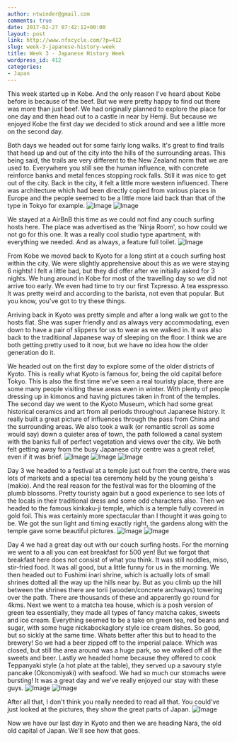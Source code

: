 ```yaml
---
author: ntwinder@gmail.com
comments: true
date: 2017-02-27 07:42:12+00:00
layout: post
link: http://www.nfxcycle.com/?p=412
slug: week-3-japanese-history-week
title: Week 3 - Japanese History Week
wordpress_id: 412
categories:
- Japan
---
```


This week started up in Kobe. And the only reason I've heard about Kobe before is because of the beef.  But we were pretty happy to find out there was more than just beef.  We had originally planned to explore the place for one day and then head out to a castle in near by Hemji. But because we enjoyed Kobe the first day we decided to stick around and see a little more on the second day.

Both days we headed out for some fairly long walks. It's great to find trails that head up and out of the city into the hills of the surrounding areas.  This being said, the trails are very different to the New Zealand norm that we are used to.  Everywhere you still see the human influence, with concrete reinforce banks and metal fences stopping rock falls.  Still it was nice to get out of the city. Back in the city, it felt a little more western influenced.  There was architecture which had been directly copied from various places in Europe and the people seemed to be a little more laid back than that of the type in Tokyo for example.
![Image](/assets/images/64.jpg)
![Image](/assets/images/65.jpg)

We stayed at a AirBnB this time as we could not find any couch surfing hosts here. The place was advertised as the 'Ninja Room', so how could we not go for this one. It was a really cool studio type apartment, with everything we needed. And as always, a feature full toilet.
![Image](/assets/images/66.jpg)

From Kobe we moved back to Kyoto for a long stint at a couch surfing host within the city. We were slightly apprehensive about this as we were staying 6 nights! I felt a little bad, but they did offer after we initially asked for 3 nights.  We hung around in Kobe for most of the travelling day so we did not arrive too early.  We even had time to try our first Txpresso. A tea esspresso. It was pretty weird and according to the barista, not even that popular. But you know, you've got to try these things.

Arriving back in Kyoto was pretty simple and after a long walk we got to the hosts flat. She was super friendly and as always very accommodating, even down to have a pair of slippers for us to wear as we walked in.  It was also back to the traditional Japanese way of sleeping on the floor.  I think we are both getting pretty used to it now, but we have no idea how the older generation do it.

We headed out on the first day to explore some of the older districts of Kyoto.  This is really what Kyoto is famous for, being the old capital before Tokyo.  This is also the first time we've seen a real touristy place, there are some many people visiting these areas even in winter. With plenty of people dressing up in kimonos and having pictures taken in front of the temples. The second day we went to the Kyoto Museum, which had some great historical ceramics and art from all periods throughout Japanese history. It really built a great picture of influences through the pass from China and the surrounding areas.  We also took a walk (or romantic scroll as some would say) down a quieter area of town, the path followed a canal system with the banks full of perfect vegetation and views over the city.  We both felt getting away from the busy Japanese city centre was a great relief, even if it was brief.
![Image](/assets/images/67.jpg)
![Image](/assets/images/68.jpg)
![Image](/assets/images/69.jpg)

Day 3 we headed to a festival at a temple just out from the centre, there was lots of markets and a special tea ceremony held by the young geisha's (makio). And the real reason for the festival was for the blooming of the plumb blossoms.  Pretty touristy again but a good experience to see lots of the locals in their traditional dress and some odd characters also. Then we headed to the famous kinkaku-ji temple, which is a temple fully covered in gold foil.  This was certainly more spectacular than I thought it was going to be.  We got the sun light and timing exactly right, the gardens along with the temple gave some beautiful pictures.
![Image](/assets/images/70.jpg)
![Image](/assets/images/71.jpg)

Day 4 we had a great day out with our couch surfing hosts. For the morning we went to a all you can eat breakfast for 500 yen! But we forgot that breakfast here does not consist of what you think. It was still noddles, miso, stir-fried food.  It was all good, but a little funny for us in the morning. We then headed out to Fushimi inari shrine, which is actually lots of small shrines dotted all the way up the hills near by. But as you climb up the hill between the shrines there are torii (wooden/concrete archways) towering over the path. There are thousands of these and apparently go round for 4kms.  Next we went to a matcha tea house, which is a posh version of green tea essentially, they made all types of fancy matcha cakes, sweets and ice cream.  Everything seemed to be a take on green tea, red beans and sugar, with some huge nickabockaglory style ice cream dishes.  So good, but so sickly at the same time.  Whats better after this but to head to the brewery! So we had a beer zipped off to the imperial palace. Which was closed, but still the area around was a huge park, so we walked off all the sweets and beer.  Lastly we headed home because they offered to cook Teppanyaki style (a hot plate at the table), they served up a savoury style pancake (Okonomiyaki) with seafood.  We had so much our stomachs were bursting! It was a great day and we've really enjoyed our stay with these guys.
![Image](/assets/images/72.jpg)
![Image](/assets/images/73.jpg)

After all that, I don't think you really needed to read all that. You could've just looked at the pictures, they show the great parts of Japan.
![Image](/assets/images/74.jpg)

Now we have our last day in Kyoto and then we are heading Nara, the old old capital of Japan. We'll see how that goes.
